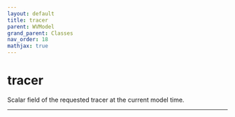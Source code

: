 ```yaml
---
layout: default
title: tracer
parent: WVModel
grand_parent: Classes
nav_order: 18
mathjax: true
---
```


#  tracer

Scalar field of the requested tracer at the current model time.


---

